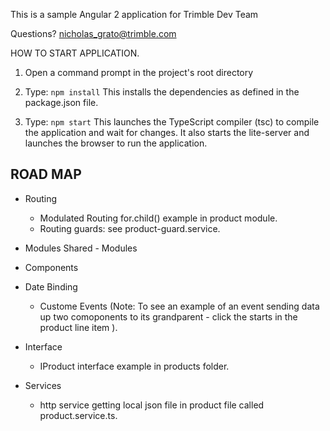 
This is a sample Angular 2 application for Trimble Dev Team

Questions? nicholas_grato@trimble.com

HOW TO START APPLICATION. 

1) Open a command prompt in the project's root directory

2) Type: `npm install`
    This installs the dependencies as defined in the package.json file.
    
3) Type: `npm start`
    This launches the TypeScript compiler (tsc) to compile the application and wait for changes. 
    It also starts the lite-server and launches the browser to run the application.


 ROAD MAP
----------

- Routing
    - Modulated Routing for.child() example in product module.
    - Routing guards: see product-guard.service. 

- Modules
    Shared - Modules

- Components 

- Date Binding
    - Custome Events (Note: To see an example of an event sending data up two comoponents to its grandparent - click the starts in the product line item ).

- Interface
    - IProduct interface example in products folder.

- Services
    - http service getting local json file in product file called product.service.ts.
